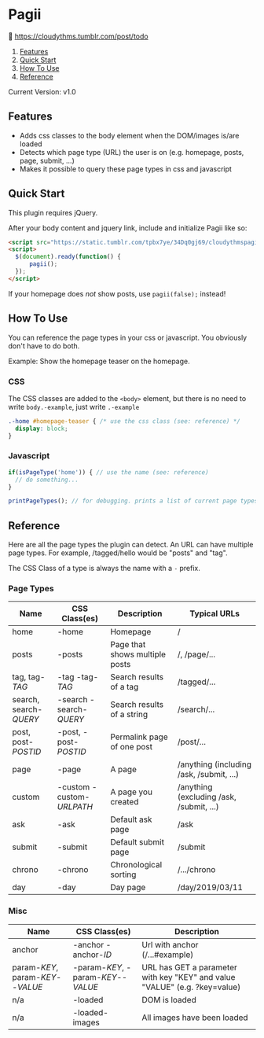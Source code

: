 # Pagii

:robot: https://cloudythms.tumblr.com/post/todo

1. [Features](#features)
1. [Quick Start](#quick-start)
1. [How To Use](#how-to-use)
1. [Reference](#reference)

Current Version: v1.0

## Features

- Adds css classes to the body element when the DOM/images is/are loaded
- Detects which page type (URL) the user is on (e.g. homepage, posts, page, submit, ...)
- Makes it possible to query these page types in css and javascript

## Quick Start

This plugin requires jQuery.

After your body content and jquery link, include and initialize Pagii like so: 

```html
<script src="https://static.tumblr.com/tpbx7ye/34Dq0gj69/cloudythmspagiiv1.js"></script>
<script>
  $(document).ready(function() {
      pagii();
  });
</script>
```

If your homepage does *not* show posts, use `pagii(false);` instead!

## How To Use

You can reference the page types in your css or javascript. You obviously don't have to do both.

Example: Show the homepage teaser on the homepage.

### CSS

The CSS classes are added to the `<body>` element, but there is no need to write `body.-example`, just write `.-example`

```css
.-home #homepage-teaser { /* use the css class (see: reference) */
  display: block;
}
```

### Javascript

```javascript
if(isPageType('home')) { // use the name (see: reference)
  // do something...
}

printPageTypes(); // for debugging. prints a list of current page types to the console.
```

## Reference

Here are all the page types the plugin can detect. An URL can have multiple page types. For example, /tagged/hello would be "posts" and "tag".

The CSS Class of a type is always the name with a `-` prefix.

### Page Types

Name | CSS Class(es) | Description | Typical URLs
---- | ------------- | ----------- | ------------
home | -home | Homepage | /
posts | -posts | Page that shows multiple posts | /, /page/...
tag, tag-*TAG* | -tag -tag-*TAG* | Search results of a tag | /tagged/...
search, search-*QUERY* | -search -search-*QUERY* | Search results of a string | /search/...
post, post-*POSTID* | -post, -post-*POSTID* | Permalink page of one post | /post/...
page | -page | A page | /anything (including /ask, /submit, ...)
custom | -custom -custom-*URLPATH* | A page you created | /anything (excluding /ask, /submit, ...)
ask | -ask | Default ask page | /ask
submit | -submit | Default submit page | /submit
chrono | -chrono | Chronological sorting | /.../chrono
day | -day | Day page | /day/2019/03/11


### Misc

Name | CSS Class(es) | Description
---- | ------------- | -----------
anchor | -anchor -anchor-*ID* | Url with anchor (/...#example)
param-*KEY*, param-*KEY*--*VALUE* | -param-*KEY*, -param-*KEY*--*VALUE* | URL has GET a parameter with key "KEY" and value "VALUE" (e.g. ?key=value)
n/a | -loaded | DOM is loaded
n/a | -loaded-images | All images have been loaded

